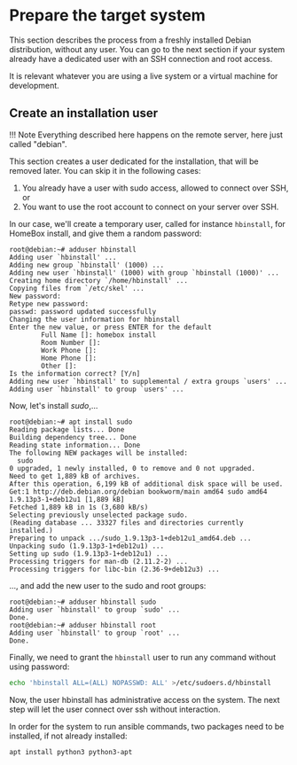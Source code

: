 # Prepare the target system

This section describes the process from a freshly installed Debian distribution, without any user. You can go to the
next section if your system already have a dedicated user with an SSH connection and root access.

It is relevant whatever you are using a live system or a virtual machine for development.


## Create an installation user

!!! Note
    Everything described here happens on the remote server, here just called "debian".

This section creates a user dedicated for the installation, that will be removed later. You can skip it in the following
cases:

1. You already have a user with sudo access, allowed to connect over SSH, or
2. You want to use the root account to connect on your server over SSH.

In our case, we'll create a temporary user, called for instance `hbinstall`, for HomeBox install, and give them a random
password:

```plain
root@debian:~# adduser hbinstall
Adding user `hbinstall' ...
Adding new group `hbinstall' (1000) ...
Adding new user `hbinstall' (1000) with group `hbinstall (1000)' ...
Creating home directory `/home/hbinstall' ...
Copying files from `/etc/skel' ...
New password:
Retype new password:
passwd: password updated successfully
Changing the user information for hbinstall
Enter the new value, or press ENTER for the default
        Full Name []: homebox install
        Room Number []:
        Work Phone []:
        Home Phone []:
        Other []:
Is the information correct? [Y/n]
Adding new user `hbinstall' to supplemental / extra groups `users' ...
Adding user `hbinstall' to group `users' ...
```

Now, let's install _sudo_,...

```plain
root@debian:~# apt install sudo
Reading package lists... Done
Building dependency tree... Done
Reading state information... Done
The following NEW packages will be installed:
  sudo
0 upgraded, 1 newly installed, 0 to remove and 0 not upgraded.
Need to get 1,889 kB of archives.
After this operation, 6,199 kB of additional disk space will be used.
Get:1 http://deb.debian.org/debian bookworm/main amd64 sudo amd64 1.9.13p3-1+deb12u1 [1,889 kB]
Fetched 1,889 kB in 1s (3,680 kB/s)
Selecting previously unselected package sudo.
(Reading database ... 33327 files and directories currently installed.)
Preparing to unpack .../sudo_1.9.13p3-1+deb12u1_amd64.deb ...
Unpacking sudo (1.9.13p3-1+deb12u1) ...
Setting up sudo (1.9.13p3-1+deb12u1) ...
Processing triggers for man-db (2.11.2-2) ...
Processing triggers for libc-bin (2.36-9+deb12u3) ...
```

..., and add the new user to the sudo and root groups:

```plain
root@debian:~# adduser hbinstall sudo
Adding user `hbinstall' to group `sudo' ...
Done.
root@debian:~# adduser hbinstall root
Adding user `hbinstall' to group `root' ...
Done.
```

Finally, we need to grant the `hbinstall` user to run any command without using password:

```sh
echo 'hbinstall ALL=(ALL) NOPASSWD: ALL' >/etc/sudoers.d/hbinstall
```

Now, the user hbinstall has administrative access on the system. The next step will let the user connect over ssh
without interaction.

In order for the system to run ansible commands, two packages need to be installed, if not already installed:

```sh
apt install python3 python3-apt
```
